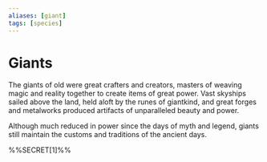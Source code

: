 ```yaml
---
aliases: [giant]
tags: [species]
---
```


# Giants

The giants of old were great crafters and creators, masters of weaving magic and reality together to create items of great power. Vast skyships sailed above the land, held aloft by the runes of giantkind, and great forges and metalworks produced artifacts of unparalleled beauty and power. 

Although much reduced in power since the days of myth and legend, giants still maintain the customs and traditions of the ancient days. 

%%SECRET[1]%%